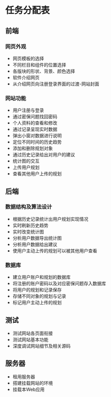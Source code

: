 任务分配表
====================
## 前端
### 网页外观
* 网页模板的选择
* 不同栏目和组件的位置选择
* 各版块的形状、背景、颜色选择
* 软件介绍网页
* 从介绍网页向注册登录界面的过渡-网站封面

### 网站功能
* 用户注册与登录
* 通过密保问题找回密码
* 个人资料的查看和修改
* 通过记录呈现实时数据
* 弹出小窗对数据进行说明
* 定位不同时间的历史趋势
* 添加和删除规划对象
* 通过历史记录给出对用户的建议
* 统计图的交互
* 上传用户规划
* 查看其他用户上传的规划

## 后端
### 数据结构及算法设计
* 根据历史记录统计出用户规划实现情况
* 实时刷新历史趋势
* 实时改变统计图
* 分析用户数据导出统计图
* 分析用户数据给出建议
* 使用户主动上传的规划可以被其他用户查看

### 数据库
* 建立用户账户和规划的数据库
* 将注册的账户密码以及对应密保问题存入数据库
* 将用户的规划和记录保存
* 存储不同对象的规划与记录
* 标记用户主动上传的规划

## 测试
* 测试网站各页面衔接
* 测试网站基本功能
* 深度调试网站细节及相关源码

## 服务器
* 租用服务器
* 搭建挂载网站的环境
* 挂载本Web应用